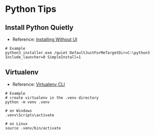 # Python Tips

## Install Python Quietly
* Reference: [Installing Without UI](https://docs.python.org/3/using/windows.html#installing-without-ui)
```
# Example
python3_installer.exe /quiet DefaultJustForMeTargetDir=C:\python3 Include_launcher=0 SimpleInstall=1 
```


## Virtualenv
* Reference: [Virtualenv CLI](https://virtualenv.pypa.io/en/latest/cli_interface.html#cli-flags)
```
# Example
# create virtualenv in the .venv directory
python -m venv .venv

# on Windows
.venv\Scripts\activate

# on Linux
source .venv/bin/activate
```
